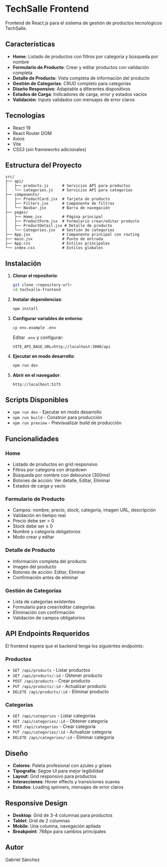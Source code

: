 # TechSalle Frontend

Frontend de React.js para el sistema de gestión de productos tecnológicos TechSalle.

## Características

- **Home**: Listado de productos con filtros por categoría y búsqueda por nombre
- **Formulario de Producto**: Crear y editar productos con validación completa
- **Detalle de Producto**: Vista completa de información del producto
- **Gestión de Categorías**: CRUD completo para categorías
- **Diseño Responsivo**: Adaptable a diferentes dispositivos
- **Estados de Carga**: Indicadores de carga, error y estados vacíos
- **Validación**: Inputs validados con mensajes de error claros

## Tecnologías

- React 19
- React Router DOM
- Axios
- Vite
- CSS3 (sin frameworks adicionales)

## Estructura del Proyecto

```
src/
├── api/
│   ├── products.js      # Servicios API para productos
│   └── categories.js    # Servicios API para categorías
├── components/
│   ├── ProductCard.jsx  # Tarjeta de producto
│   ├── Filters.jsx      # Componente de filtros
│   └── Navbar.jsx       # Barra de navegación
├── pages/
│   ├── Home.jsx         # Página principal
│   ├── ProductForm.jsx  # Formulario crear/editar producto
│   ├── ProductDetail.jsx # Detalle de producto
│   └── Categories.jsx   # Gestión de categorías
├── App.jsx              # Componente principal con routing
├── main.jsx             # Punto de entrada
├── App.css              # Estilos principales
└── index.css            # Estilos globales
```

## Instalación

1. **Clonar el repositorio**:
   ```bash
   git clone <repository-url>
   cd techsalle-frontend
   ```

2. **Instalar dependencias**:
   ```bash
   npm install
   ```

3. **Configurar variables de entorno**:
   ```bash
   cp env.example .env
   ```
   
   Editar `.env` y configurar:
   ```
   VITE_API_BASE_URL=http://localhost:3000/api
   ```

4. **Ejecutar en modo desarrollo**:
   ```bash
   npm run dev
   ```

5. **Abrir en el navegador**:
   ```
   http://localhost:5173
   ```

## Scripts Disponibles

- `npm run dev` - Ejecutar en modo desarrollo
- `npm run build` - Construir para producción
- `npm run preview` - Previsualizar build de producción

## Funcionalidades

### Home
- Listado de productos en grid responsivo
- Filtros por categoría con dropdown
- Búsqueda por nombre con debounce (300ms)
- Botones de acción: Ver detalle, Editar, Eliminar
- Estados de carga y vacío

### Formulario de Producto
- Campos: nombre, precio, stock, categoría, imagen URL, descripción
- Validación en tiempo real
- Precio debe ser > 0
- Stock debe ser ≥ 0
- Nombre y categoría obligatorios
- Modo crear y editar

### Detalle de Producto
- Información completa del producto
- Imagen del producto
- Botones de acción: Editar, Eliminar
- Confirmación antes de eliminar

### Gestión de Categorías
- Lista de categorías existentes
- Formulario para crear/editar categorías
- Eliminación con confirmación
- Validación de campos obligatorios

## API Endpoints Requeridos

El frontend espera que el backend tenga los siguientes endpoints:

### Productos
- `GET /api/products` - Listar productos
- `GET /api/products/:id` - Obtener producto
- `POST /api/products` - Crear producto
- `PUT /api/products/:id` - Actualizar producto
- `DELETE /api/products/:id` - Eliminar producto

### Categorías
- `GET /api/categories` - Listar categorías
- `GET /api/categories/:id` - Obtener categoría
- `POST /api/categories` - Crear categoría
- `PUT /api/categories/:id` - Actualizar categoría
- `DELETE /api/categories/:id` - Eliminar categoría

## Diseño

- **Colores**: Paleta profesional con azules y grises
- **Tipografía**: Segoe UI para mejor legibilidad
- **Layout**: Grid responsivo para productos
- **Interacciones**: Hover effects y transiciones suaves
- **Estados**: Loading spinners, mensajes de error claros

## Responsive Design

- **Desktop**: Grid de 3-4 columnas para productos
- **Tablet**: Grid de 2 columnas
- **Mobile**: Una columna, navegación apilada
- **Breakpoint**: 768px para cambios principales

## Autor

Gabriel Sánchez
